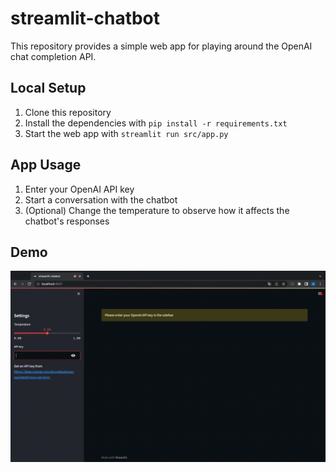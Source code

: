 # streamlit-chatbot
This repository provides a simple web app for playing around the OpenAI chat completion API. 

## Local Setup
1. Clone this repository
2. Install the dependencies with `pip install -r requirements.txt`
3. Start the web app with `streamlit run src/app.py`

## App Usage
1. Enter your OpenAI API key
2. Start a conversation with the chatbot
3. (Optional) Change the temperature to observe how it affects the chatbot's responses

## Demo
![Demo](resources/demo.gif)

